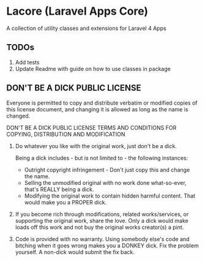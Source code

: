 Lacore (Laravel Apps Core)
==========================
A collection of utility classes and extensions for Laravel 4 Apps

TODOs
-----
1. Add tests
2. Update Readme with guide on how to use classes in package

DON'T BE A DICK PUBLIC LICENSE
------------------------------
Everyone is permitted to copy and distribute verbatim or modified copies of this license document, and changing it is allowed as long as the name is changed.

DON'T BE A DICK PUBLIC LICENSE TERMS AND CONDITIONS FOR COPYING, DISTRIBUTION AND MODIFICATION

1. Do whatever you like with the original work, just don't be a dick.

    Being a dick includes - but is not limited to - the following instances:

    - Outright copyright infringement - Don't just copy this and change the name.
    - Selling the unmodified original with no work done what-so-ever, that's REALLY being a dick.
    - Modifying the original work to contain hidden harmful content. That would make you a PROPER dick.

2. If you become rich through modifications, related works/services, or supporting the original work, share the love. Only a dick would make loads off this work and not buy the original works creator(s) a pint.

3. Code is provided with no warranty. Using somebody else's code and bitching when it goes wrong makes you a DONKEY dick. Fix the problem yourself. A non-dick would submit the fix back.